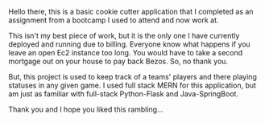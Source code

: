 Hello there, this is a basic cookie cutter application that I completed as an assignment from a bootcamp I used to attend and now work at. 

This isn't my best piece of work, but it is the only one I have currently deployed and running due to billing. Everyone know what happens if you leave an open Ec2 instance too long. You would have to take a second mortgage out on your house to pay back Bezos. So, no thank you.

But, this project is used to keep track of a teams' players and there playing statuses in any given game. I used full stack MERN for this application, but am just as familiar with full-stack Python-Flask and Java-SpringBoot.

Thank you and I hope you liked this rambling...